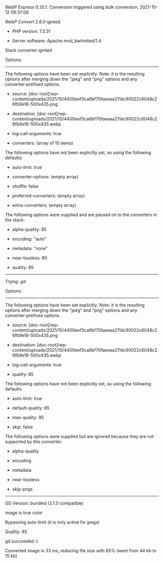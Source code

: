 WebP Express 0.20.1. Conversion triggered using bulk conversion, 2021-10-12 08:37:06

*WebP Convert 2.6.0*  ignited.
- PHP version: 7.3.31
- Server software: Apache mod_bwlimited/1.4

Stack converter ignited

Options:
------------
The following options have been set explicitly. Note: it is the resulting options after merging down the "jpeg" and "png" options and any converter-prefixed options.
- source: [doc-root]/wp-content/uploads/2021/10/4400eef3ca6bf70faeeaa211dc90022c6048c26fb9e16-500x435.png
- destination: [doc-root]/wp-content/uploads/2021/10/4400eef3ca6bf70faeeaa211dc90022c6048c26fb9e16-500x435.webp
- log-call-arguments: true
- converters: (array of 10 items)

The following options have not been explicitly set, so using the following defaults:
- auto-limit: true
- converter-options: (empty array)
- shuffle: false
- preferred-converters: (empty array)
- extra-converters: (empty array)

The following options were supplied and are passed on to the converters in the stack:
- alpha-quality: 85
- encoding: "auto"
- metadata: "none"
- near-lossless: 80
- quality: 85
------------


*Trying: gd* 

Options:
------------
The following options have been set explicitly. Note: it is the resulting options after merging down the "jpeg" and "png" options and any converter-prefixed options.
- source: [doc-root]/wp-content/uploads/2021/10/4400eef3ca6bf70faeeaa211dc90022c6048c26fb9e16-500x435.png
- destination: [doc-root]/wp-content/uploads/2021/10/4400eef3ca6bf70faeeaa211dc90022c6048c26fb9e16-500x435.webp
- log-call-arguments: true
- quality: 85

The following options have not been explicitly set, so using the following defaults:
- auto-limit: true
- default-quality: 85
- max-quality: 85
- skip: false

The following options were supplied but are ignored because they are not supported by this converter:
- alpha-quality
- encoding
- metadata
- near-lossless
- skip-pngs
------------

GD Version: bundled (2.1.0 compatible)
image is true color
Bypassing auto-limit (it is only active for jpegs)
Quality: 85. 
gd succeeded :)

Converted image in 33 ms, reducing file size with 65% (went from 44 kb to 15 kb)
